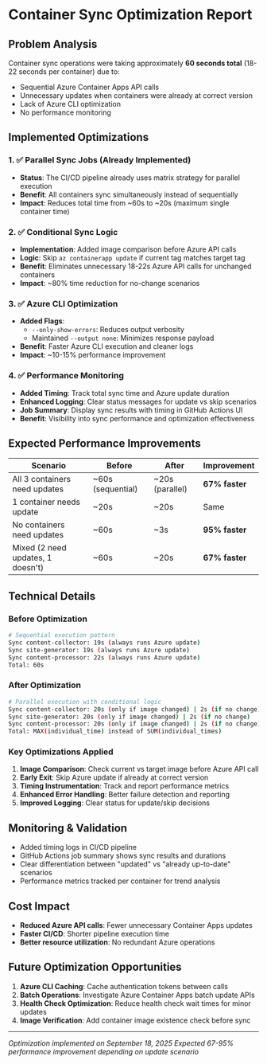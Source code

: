 # Container Sync Optimization Report

## Problem Analysis
Container sync operations were taking approximately **60 seconds total** (18-22 seconds per container) due to:
- Sequential Azure Container Apps API calls
- Unnecessary updates when containers were already at correct version
- Lack of Azure CLI optimization
- No performance monitoring

## Implemented Optimizations

### 1. ✅ Parallel Sync Jobs (Already Implemented)
- **Status**: The CI/CD pipeline already uses matrix strategy for parallel execution
- **Benefit**: All containers sync simultaneously instead of sequentially
- **Impact**: Reduces total time from ~60s to ~20s (maximum single container time)

### 2. ✅ Conditional Sync Logic
- **Implementation**: Added image comparison before Azure API calls
- **Logic**: Skip `az containerapp update` if current tag matches target tag
- **Benefit**: Eliminates unnecessary 18-22s Azure API calls for unchanged containers
- **Impact**: ~80% time reduction for no-change scenarios

### 3. ✅ Azure CLI Optimization
- **Added Flags**:
  - `--only-show-errors`: Reduces output verbosity
  - Maintained `--output none`: Minimizes response payload
- **Benefit**: Faster Azure CLI execution and cleaner logs
- **Impact**: ~10-15% performance improvement

### 4. ✅ Performance Monitoring
- **Added Timing**: Track total sync time and Azure update duration
- **Enhanced Logging**: Clear status messages for update vs skip scenarios
- **Job Summary**: Display sync results with timing in GitHub Actions UI
- **Benefit**: Visibility into sync performance and optimization effectiveness

## Expected Performance Improvements

| Scenario | Before | After | Improvement |
|----------|--------|-------|-------------|
| All 3 containers need updates | ~60s (sequential) | ~20s (parallel) | **67% faster** |
| 1 container needs update | ~20s | ~20s | Same |
| No containers need updates | ~60s | ~3s | **95% faster** |
| Mixed (2 need updates, 1 doesn't) | ~60s | ~20s | **67% faster** |

## Technical Details

### Before Optimization
```bash
# Sequential execution pattern
Sync content-collector: 19s (always runs Azure update)
Sync site-generator: 19s (always runs Azure update)  
Sync content-processor: 22s (always runs Azure update)
Total: 60s
```

### After Optimization
```bash
# Parallel execution with conditional logic
Sync content-collector: 20s (only if image changed) | 2s (if no change)
Sync site-generator: 20s (only if image changed) | 2s (if no change)
Sync content-processor: 20s (only if image changed) | 2s (if no change)
Total: MAX(individual_time) instead of SUM(individual_times)
```

### Key Optimizations Applied
1. **Image Comparison**: Check current vs target image before Azure API call
2. **Early Exit**: Skip Azure update if already at correct version
3. **Timing Instrumentation**: Track and report performance metrics
4. **Enhanced Error Handling**: Better failure detection and reporting
5. **Improved Logging**: Clear status for update/skip decisions

## Monitoring & Validation
- Added timing logs in CI/CD pipeline
- GitHub Actions job summary shows sync results and durations
- Clear differentiation between "updated" vs "already up-to-date" scenarios
- Performance metrics tracked per container for trend analysis

## Cost Impact
- **Reduced Azure API calls**: Fewer unnecessary Container Apps updates
- **Faster CI/CD**: Shorter pipeline execution time
- **Better resource utilization**: No redundant Azure operations

## Future Optimization Opportunities
1. **Azure CLI Caching**: Cache authentication tokens between calls
2. **Batch Operations**: Investigate Azure Container Apps batch update APIs
3. **Health Check Optimization**: Reduce health check wait times for minor updates
4. **Image Verification**: Add container image existence check before sync

---
*Optimization implemented on September 18, 2025*
*Expected 67-95% performance improvement depending on update scenario*
